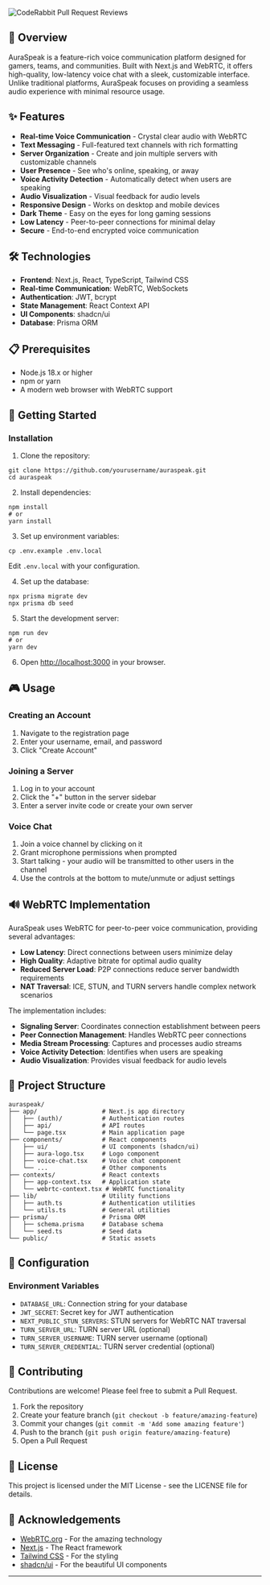 ![CodeRabbit Pull Request Reviews](https://img.shields.io/coderabbit/prs/github/AuroraSpeak/Server?utm_source=oss&utm_medium=github&utm_campaign=AuroraSpeak%2FServer&labelColor=171717&color=FF570A&link=https%3A%2F%2Fcoderabbit.ai&label=CodeRabbit+Reviews)

## 🌟 Overview

AuraSpeak is a feature-rich voice communication platform designed for gamers, teams, and communities. Built with Next.js and WebRTC, it offers high-quality, low-latency voice chat with a sleek, customizable interface. Unlike traditional platforms, AuraSpeak focuses on providing a seamless audio experience with minimal resource usage.

## ✨ Features

- **Real-time Voice Communication** - Crystal clear audio with WebRTC
- **Text Messaging** - Full-featured text channels with rich formatting
- **Server Organization** - Create and join multiple servers with customizable channels
- **User Presence** - See who's online, speaking, or away
- **Voice Activity Detection** - Automatically detect when users are speaking
- **Audio Visualization** - Visual feedback for audio levels
- **Responsive Design** - Works on desktop and mobile devices
- **Dark Theme** - Easy on the eyes for long gaming sessions
- **Low Latency** - Peer-to-peer connections for minimal delay
- **Secure** - End-to-end encrypted voice communication


## 🛠️ Technologies

- **Frontend**: Next.js, React, TypeScript, Tailwind CSS
- **Real-time Communication**: WebRTC, WebSockets
- **Authentication**: JWT, bcrypt
- **State Management**: React Context API
- **UI Components**: shadcn/ui
- **Database**: Prisma ORM


## 📋 Prerequisites

- Node.js 18.x or higher
- npm or yarn
- A modern web browser with WebRTC support


## 🚀 Getting Started

### Installation

1. Clone the repository:

```shellscript
git clone https://github.com/yourusername/auraspeak.git
cd auraspeak
```


2. Install dependencies:

```shellscript
npm install
# or
yarn install
```


3. Set up environment variables:

```plaintext
cp .env.example .env.local
```

Edit `.env.local` with your configuration.


4. Set up the database:

```shellscript
npx prisma migrate dev
npx prisma db seed
```


5. Start the development server:

```shellscript
npm run dev
# or
yarn dev
```


6. Open [http://localhost:3000](http://localhost:3000) in your browser.


## 🎮 Usage

### Creating an Account

1. Navigate to the registration page
2. Enter your username, email, and password
3. Click "Create Account"


### Joining a Server

1. Log in to your account
2. Click the "+" button in the server sidebar
3. Enter a server invite code or create your own server


### Voice Chat

1. Join a voice channel by clicking on it
2. Grant microphone permissions when prompted
3. Start talking - your audio will be transmitted to other users in the channel
4. Use the controls at the bottom to mute/unmute or adjust settings


## 🔊 WebRTC Implementation

AuraSpeak uses WebRTC for peer-to-peer voice communication, providing several advantages:

- **Low Latency**: Direct connections between users minimize delay
- **High Quality**: Adaptive bitrate for optimal audio quality
- **Reduced Server Load**: P2P connections reduce server bandwidth requirements
- **NAT Traversal**: ICE, STUN, and TURN servers handle complex network scenarios


The implementation includes:

- **Signaling Server**: Coordinates connection establishment between peers
- **Peer Connection Management**: Handles WebRTC peer connections
- **Media Stream Processing**: Captures and processes audio streams
- **Voice Activity Detection**: Identifies when users are speaking
- **Audio Visualization**: Provides visual feedback for audio levels


## 📁 Project Structure

```plaintext
auraspeak/
├── app/                  # Next.js app directory
│   ├── (auth)/           # Authentication routes
│   ├── api/              # API routes
│   └── page.tsx          # Main application page
├── components/           # React components
│   ├── ui/               # UI components (shadcn/ui)
│   ├── aura-logo.tsx     # Logo component
│   ├── voice-chat.tsx    # Voice chat component
│   └── ...               # Other components
├── contexts/             # React contexts
│   ├── app-context.tsx   # Application state
│   └── webrtc-context.tsx # WebRTC functionality
├── lib/                  # Utility functions
│   ├── auth.ts           # Authentication utilities
│   └── utils.ts          # General utilities
├── prisma/               # Prisma ORM
│   ├── schema.prisma     # Database schema
│   └── seed.ts           # Seed data
└── public/               # Static assets
```

## 🔧 Configuration

### Environment Variables

- `DATABASE_URL`: Connection string for your database
- `JWT_SECRET`: Secret key for JWT authentication
- `NEXT_PUBLIC_STUN_SERVERS`: STUN servers for WebRTC NAT traversal
- `TURN_SERVER_URL`: TURN server URL (optional)
- `TURN_SERVER_USERNAME`: TURN server username (optional)
- `TURN_SERVER_CREDENTIAL`: TURN server credential (optional)


## 🤝 Contributing

Contributions are welcome! Please feel free to submit a Pull Request.

1. Fork the repository
2. Create your feature branch (`git checkout -b feature/amazing-feature`)
3. Commit your changes (`git commit -m 'Add some amazing feature'`)
4. Push to the branch (`git push origin feature/amazing-feature`)
5. Open a Pull Request


## 📝 License

This project is licensed under the MIT License - see the LICENSE file for details.

## 🙏 Acknowledgements

- [WebRTC.org](https://webrtc.org/) - For the amazing technology
- [Next.js](https://nextjs.org/) - The React framework
- [Tailwind CSS](https://tailwindcss.com/) - For the styling
- [shadcn/ui](https://ui.shadcn.com/) - For the beautiful UI components


---